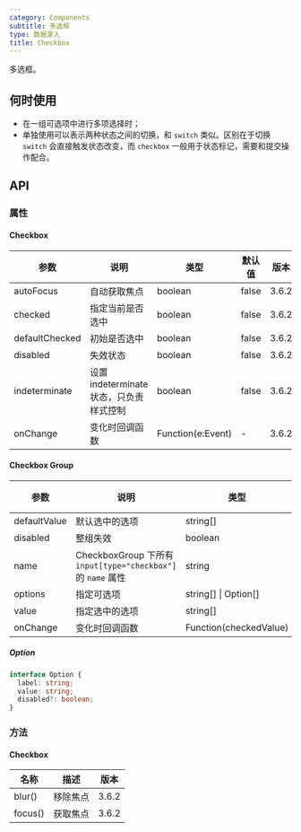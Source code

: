 ```yaml
---
category: Components
subtitle: 多选框
type: 数据录入
title: Checkbox
---
```


多选框。

## 何时使用

- 在一组可选项中进行多项选择时；
- 单独使用可以表示两种状态之间的切换，和 `switch` 类似。区别在于切换 `switch` 会直接触发状态改变，而 `checkbox` 一般用于状态标记，需要和提交操作配合。

## API

### 属性

#### Checkbox

| 参数           | 说明                                    | 类型              | 默认值 | 版本  |
| -------------- | --------------------------------------- | ----------------- | ------ | ----- |
| autoFocus      | 自动获取焦点                            | boolean           | false  | 3.6.2 |
| checked        | 指定当前是否选中                        | boolean           | false  | 3.6.2 |
| defaultChecked | 初始是否选中                            | boolean           | false  | 3.6.2 |
| disabled       | 失效状态                                | boolean           | false  | 3.6.2 |
| indeterminate  | 设置 indeterminate 状态，只负责样式控制 | boolean           | false  | 3.6.2 |
| onChange       | 变化时回调函数                          | Function(e:Event) | -      | 3.6.2 |

#### Checkbox Group

| 参数 | 说明 | 类型 | 默认值 | 版本 |
| --- | --- | --- | --- | --- |
| defaultValue | 默认选中的选项 | string\[] | \[] | 3.6.2 |
| disabled | 整组失效 | boolean | false | 3.6.2 |
| name | CheckboxGroup 下所有 `input[type="checkbox"]` 的 `name` 属性 | string | - | 3.16.0 |
| options | 指定可选项 | string\[] \| Option\[] | \[] | 3.6.2 |
| value | 指定选中的选项 | string\[] | \[] | 3.6.2 |
| onChange | 变化时回调函数 | Function(checkedValue) | - | 3.6.2 |

##### Option

```typescript
interface Option {
  label: string;
  value: string;
  disabled?: boolean;
}
```

### 方法

#### Checkbox

| 名称    | 描述     | 版本  |
| ------- | -------- | ----- |
| blur()  | 移除焦点 | 3.6.2 |
| focus() | 获取焦点 | 3.6.2 |
